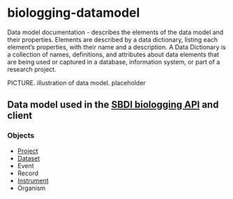 # biologging-datamodel
Data model documentation - describes the elements of the data model and their properties. Elements are described by a data dictionary, listing each element’s properties, with their name and a description. 
A Data Dictionary is a collection of names, definitions, and attributes about data elements that are being used or captured in a database, information system, or part of a research project.

PICTURE. illustration of data model. placeholder

## Data model used in the [SBDI biologging API](https://github.com/biodiversitydata-se/sensorprojectAPI) and client

### Objects

 - [Project](pages/project.md)
 - [Dataset](pages/dataset.md)
 - Event
 - Record
 - [Instrument](pages/instrument.md)
 - Organism
